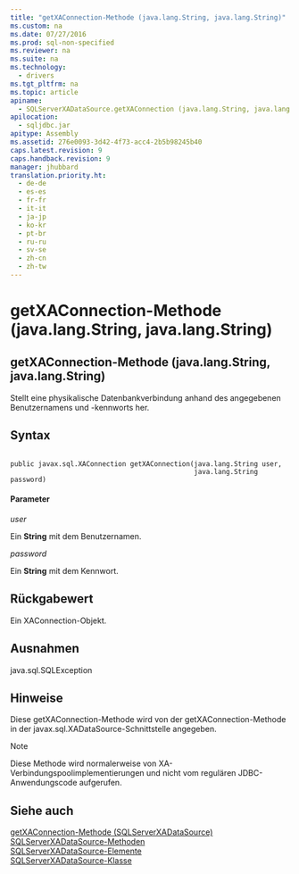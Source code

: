 ```yaml
---
title: "getXAConnection-Methode (java.lang.String, java.lang.String)"
ms.custom: na
ms.date: 07/27/2016
ms.prod: sql-non-specified
ms.reviewer: na
ms.suite: na
ms.technology: 
  - drivers
ms.tgt_pltfrm: na
ms.topic: article
apiname: 
  - SQLServerXADataSource.getXAConnection (java.lang.String, java.lang.String)
apilocation: 
  - sqljdbc.jar
apitype: Assembly
ms.assetid: 276e0093-3d42-4f73-acc4-2b5b98245b40
caps.latest.revision: 9
caps.handback.revision: 9
manager: jhubbard
translation.priority.ht: 
  - de-de
  - es-es
  - fr-fr
  - it-it
  - ja-jp
  - ko-kr
  - pt-br
  - ru-ru
  - sv-se
  - zh-cn
  - zh-tw
---
```

# getXAConnection-Methode (java.lang.String, java.lang.String)
    
## getXAConnection\-Methode \(java.lang.String, java.lang.String\)  
 Stellt eine physikalische Datenbankverbindung anhand des angegebenen Benutzernamens und \-kennworts her.  
  
## Syntax  
  
```  
  
public javax.sql.XAConnection getXAConnection(java.lang.String user,  
                                              java.lang.String password)  
```  
  
#### Parameter  
 *user*  
  
 Ein **String** mit dem Benutzernamen.  
  
 *password*  
  
 Ein **String** mit dem Kennwort.  
  
## Rückgabewert  
 Ein XAConnection\-Objekt.  
  
## Ausnahmen  
 java.sql.SQLException  
  
## Hinweise  
 Diese getXAConnection\-Methode wird von der getXAConnection\-Methode in der javax.sql.XADataSource\-Schnittstelle angegeben.  
  
> [!NOTE]  
>  Diese Methode wird normalerweise von XA\-Verbindungspoolimplementierungen und nicht vom regulären JDBC\-Anwendungscode aufgerufen.  
  
## Siehe auch  
 [getXAConnection-Methode &#40;SQLServerXADataSource&#41;](../content/getXAConnection-Method--SQLServerXADataSource-.md)   
 [SQLServerXADataSource-Methoden](../content/SQLServerXADataSource-Methods.md)   
 [SQLServerXADataSource-Elemente](../content/SQLServerXADataSource-Members.md)   
 [SQLServerXADataSource-Klasse](../content/SQLServerXADataSource-Class.md)  
  
  